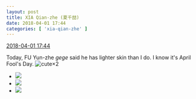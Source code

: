```yaml
---
layout: post
title: XIA Qian-zhe (夏千喆)
date: 2018-04-01 17:44
categories: [ 'xia-qian-zhe' ]
---
```


<div class="weibo-info">
  <a href="https://weibo.com/6505420082/Ga5GT6aRu">2018-04-01 17:44</a>
</div>

Today, FU Yun-zhe *gege* said he has lighter skin than I do. I know it's April Fool's Day. ![cute](https://img.t.sinajs.cn/t4/appstyle/expression/ext/normal/14/tza_org.gif)×2

<!-- more -->

<ul class="weibo-pic-list-1">
  <li class="weibo-pic">
    <a href="http://wx1.sinaimg.cn/mw690/0076g4Wmgy1fpxap3fmobj31be0qon5i.jpg"><img src="http://wx1.sinaimg.cn/thumb150/0076g4Wmgy1fpxap3fmobj31be0qon5i.jpg"/></a>
  </li>
  <li class="weibo-pic">
    <a href="http://wx2.sinaimg.cn/mw690/0076g4Wmgy1fpxap4mqowj30qo1begvk.jpg"><img src="http://wx2.sinaimg.cn/thumb150/0076g4Wmgy1fpxap4mqowj30qo1begvk.jpg"/></a>
  </li>
  <li class="weibo-pic">
    <a href="http://wx3.sinaimg.cn/mw690/0076g4Wmgy1fpxap5tjo4j31be0qo472.jpg"><img src="http://wx3.sinaimg.cn/thumb150/0076g4Wmgy1fpxap5tjo4j31be0qo472.jpg"/></a>
  </li>
</ul>
